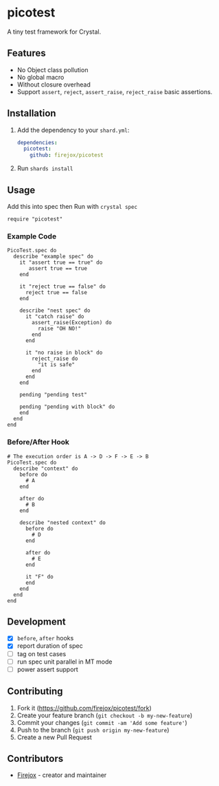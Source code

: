 # picotest

A tiny test framework for Crystal.

## Features

* No Object class pollution
* No global macro
* Without closure overhead
* Support `assert`, `reject`, `assert_raise`, `reject_raise` basic assertions.

## Installation

1. Add the dependency to your `shard.yml`:

   ```yaml
   dependencies:
     picotest:
       github: firejox/picotest
   ```

2. Run `shards install`

## Usage

Add this into spec then Run with `crystal spec`

```crystal
require "picotest"
```

### Example Code

```crystal
PicoTest.spec do
  describe "example spec" do
    it "assert true == true" do
       assert true == true
    end

    it "reject true == false" do
      reject true == false
    end

    describe "nest spec" do
      it "catch raise" do
        assert_raise(Exception) do
          raise "OH NO!"
        end
      end

      it "no raise in block" do
        reject_raise do
          "it is safe"
        end
      end
    end

    pending "pending test"

    pending "pending with block" do
    end
  end
end
```

### Before/After Hook

```crystal
# The execution order is A -> D -> F -> E -> B
PicoTest.spec do
  describe "context" do
    before do
      # A
    end

    after do
      # B
    end

    describe "nested context" do
      before do
        # D
      end

      after do
        # E
      end

      it "F" do
      end
    end
  end
end
```

## Development

- [x] `before`, `after` hooks
- [x] report duration of spec
- [ ] tag on test cases
- [ ] run spec unit parallel in MT mode
- [ ] power assert support

## Contributing

1. Fork it (<https://github.com/firejox/picotest/fork>)
2. Create your feature branch (`git checkout -b my-new-feature`)
3. Commit your changes (`git commit -am 'Add some feature'`)
4. Push to the branch (`git push origin my-new-feature`)
5. Create a new Pull Request

## Contributors

- [Firejox](https://github.com/firejox) - creator and maintainer
